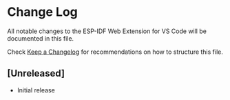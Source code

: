 # Change Log

All notable changes to the ESP-IDF Web Extension for VS Code will be documented in this file.

Check [Keep a Changelog](http://keepachangelog.com/) for recommendations on how to structure this file.

## [Unreleased]

- Initial release